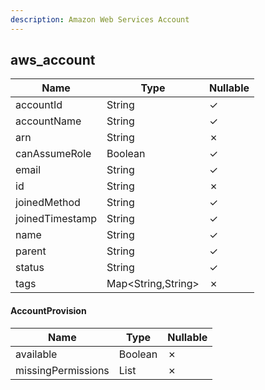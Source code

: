 ```yaml
---
description: Amazon Web Services Account
---
```

aws_account
-----------

| **Name**        | **Type**           | **Nullable** |
| --------------- | ------------------ | ------------ |
| accountId       | String             | &check;      |
| accountName     | String             | &check;      |
| arn             | String             | &cross;      |
| canAssumeRole   | Boolean            | &check;      |
| email           | String             | &check;      |
| id              | String             | &cross;      |
| joinedMethod    | String             | &check;      |
| joinedTimestamp | String             | &check;      |
| name            | String             | &check;      |
| parent          | String             | &check;      |
| status          | String             | &check;      |
| tags            | Map<String,String> | &cross;      |

#### AccountProvision
| **Name**           | **Type**     | **Nullable** |
| ------------------ | ------------ | ------------ |
| available          | Boolean      | &cross;      |
| missingPermissions | List<String> | &cross;      |

